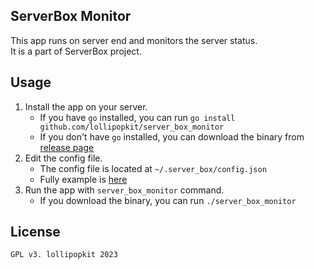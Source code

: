 ## ServerBox Monitor
This app runs on server end and monitors the server status.  
It is a part of ServerBox project.  

## Usage
1. Install the app on your server.
    - If you have `go` installed, you can run `go install github.com/lollipopkit/server_box_monitor`
    - If you don't have `go` installed, you can download the binary from [release page](https://github.com/lollipopkit/server_box_monitor/releases)
2. Edit the config file.
    - The config file is located at `~/.server_box/config.json`
    - Fully example is [here](CONFIG.md)
3. Run the app with `server_box_monitor` command.
    - If you download the binary, you can run `./server_box_monitor`

## License
`GPL v3. lollipopkit 2023`